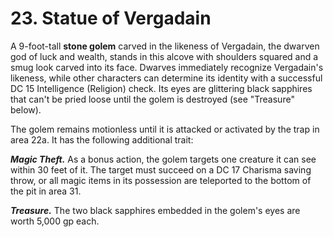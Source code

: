 # 23. Statue of Vergadain

A 9-foot-tall **stone golem** carved in the likeness of Vergadain, the dwarven god of luck and wealth, stands in this alcove with shoulders squared and a smug look carved into its face. Dwarves immediately recognize Vergadain's likeness, while other characters can determine its identity with a successful DC 15 Intelligence (Religion) check. Its eyes are glittering black sapphires that can't be pried loose until the golem is destroyed (see "Treasure" below).

The golem remains motionless until it is attacked or activated by the trap in area 22a. It has the following additional trait:

***Magic Theft.*** As a bonus action, the golem targets one creature it can see within 30 feet of it. The target must succeed on a DC 17 Charisma saving throw, or all magic items in its possession are teleported to the bottom of the pit in area 31.

***Treasure.*** The two black sapphires embedded in the golem's eyes are worth 5,000 gp each.